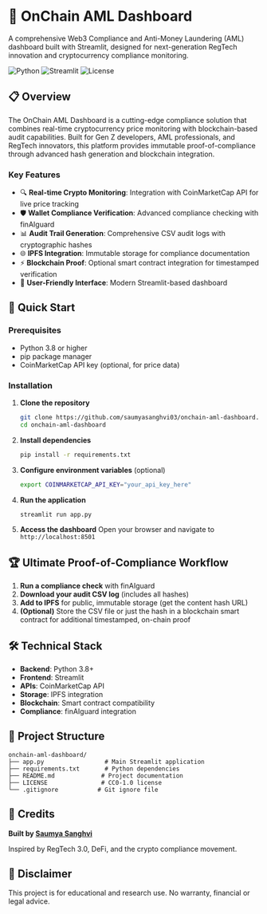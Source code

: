# 🔐 OnChain AML Dashboard

A comprehensive Web3 Compliance and Anti-Money Laundering (AML) dashboard built with Streamlit, designed for next-generation RegTech innovation and cryptocurrency compliance monitoring.

![Python](https://img.shields.io/badge/Python-3.8%2B-blue)
![Streamlit](https://img.shields.io/badge/Streamlit-1.0%2B-red)
![License](https://img.shields.io/badge/License-CC0--1.0-green)

## 📋 Overview

The OnChain AML Dashboard is a cutting-edge compliance solution that combines real-time cryptocurrency price monitoring with blockchain-based audit capabilities. Built for Gen Z developers, AML professionals, and RegTech innovators, this platform provides immutable proof-of-compliance through advanced hash generation and blockchain integration.

### Key Features

- 🔍 **Real-time Crypto Monitoring**: Integration with CoinMarketCap API for live price tracking
- 🛡️ **Wallet Compliance Verification**: Advanced compliance checking with finAIguard
- 📊 **Audit Trail Generation**: Comprehensive CSV audit logs with cryptographic hashes
- 🌐 **IPFS Integration**: Immutable storage for compliance documentation
- ⚡️ **Blockchain Proof**: Optional smart contract integration for timestamped verification
- 📱 **User-Friendly Interface**: Modern Streamlit-based dashboard

## 🚀 Quick Start

### Prerequisites

- Python 3.8 or higher
- pip package manager
- CoinMarketCap API key (optional, for price data)

### Installation

1. **Clone the repository**
   ```bash
   git clone https://github.com/saumyasanghvi03/onchain-aml-dashboard.git
   cd onchain-aml-dashboard
   ```

2. **Install dependencies**
   ```bash
   pip install -r requirements.txt
   ```

3. **Configure environment variables** (optional)
   ```bash
   export COINMARKETCAP_API_KEY="your_api_key_here"
   ```

4. **Run the application**
   ```bash
   streamlit run app.py
   ```

5. **Access the dashboard**
   Open your browser and navigate to `http://localhost:8501`

## 🏆 Ultimate Proof-of-Compliance Workflow

1. **Run a compliance check** with finAIguard
2. **Download your audit CSV log** (includes all hashes)
3. **Add to IPFS** for public, immutable storage (get the content hash URL)
4. **(Optional)** Store the CSV file or just the hash in a blockchain smart contract for additional timestamped, on-chain proof

## 🛠️ Technical Stack

- **Backend**: Python 3.8+
- **Frontend**: Streamlit
- **APIs**: CoinMarketCap API
- **Storage**: IPFS integration
- **Blockchain**: Smart contract compatibility
- **Compliance**: finAIguard integration

## 📁 Project Structure

```
onchain-aml-dashboard/
├── app.py                 # Main Streamlit application
├── requirements.txt       # Python dependencies
├── README.md             # Project documentation
├── LICENSE               # CC0-1.0 license
└── .gitignore           # Git ignore file
```

## 🤝 Credits

**Built by [Saumya Sanghvi](https://github.com/saumyasanghvi03)**

Inspired by RegTech 3.0, DeFi, and the crypto compliance movement.

## 📢 Disclaimer

This project is for educational and research use. No warranty, financial or legal advice.
